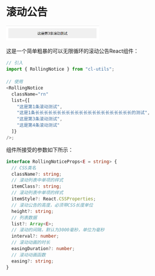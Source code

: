# 滚动公告

<p>
  <img src="../../assets/rolling-notice.gif" width="50%">
</p>

这是一个简单粗暴的可以无限循环的滚动公告React组件：

```js
// 引入
import { RollingNotice } from "cl-utils";

// 使用
<RollingNotice
  className="rn"
  list={[
    "这是第1条滚动测试",
    "这是1条长长长长长长长长长长长长长长长长长长长长长长的测试",
    "这是第3条滚动测试",
    "这是第4条滚动测试"
  ]}
/>;
```

组件所接受的参数如下所示：

```ts
interface RollingNoticeProps<E = string> {
  // CSS类名
  className?: string;
  // 滚动列表中单项的样式
  itemClass?: string;
  // 滚动列表中单项的样式
  itemStyle?: React.CSSProperties;
  // 滚动公告的高度，必须带CSS长度单位
  height?: string;
  // 列表数据
  list?: Array<E>;
  // 滚动的间隔，默认为3000毫秒，单位为毫秒
  interval?: number;
  // 滚动动画的时长
  easingDuration?: number;
  // 滚动动画函数
  easing?: string;
}
```
